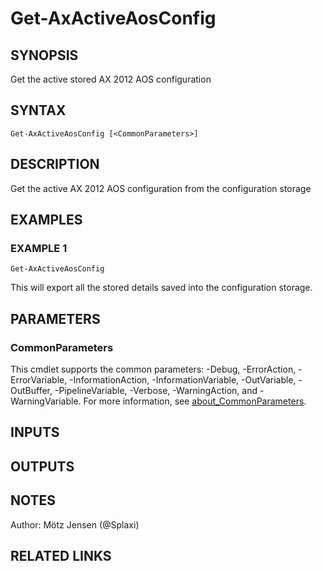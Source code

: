 ﻿---
external help file: ax2012.tools-help.xml
Module Name: ax2012.tools
online version:
schema: 2.0.0
---

# Get-AxActiveAosConfig

## SYNOPSIS
Get the active stored AX 2012 AOS configuration

## SYNTAX

```
Get-AxActiveAosConfig [<CommonParameters>]
```

## DESCRIPTION
Get the active AX 2012 AOS configuration from the configuration storage

## EXAMPLES

### EXAMPLE 1
```
Get-AxActiveAosConfig
```

This will export all the stored details saved into the configuration storage.

## PARAMETERS

### CommonParameters
This cmdlet supports the common parameters: -Debug, -ErrorAction, -ErrorVariable, -InformationAction, -InformationVariable, -OutVariable, -OutBuffer, -PipelineVariable, -Verbose, -WarningAction, and -WarningVariable. For more information, see [about_CommonParameters](http://go.microsoft.com/fwlink/?LinkID=113216).

## INPUTS

## OUTPUTS

## NOTES
Author: Mötz Jensen (@Splaxi)

## RELATED LINKS
